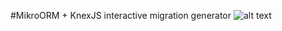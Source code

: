 #MikroORM + KnexJS interactive migration generator
![alt text](https://s9.gifyu.com/images/2021-10-10-01.13.06.gif "Title")